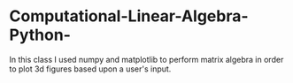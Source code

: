 # Computational-Linear-Algebra-Python-
In this class I used numpy and matplotlib to perform matrix algebra in order to plot 3d figures based upon a user's input.
